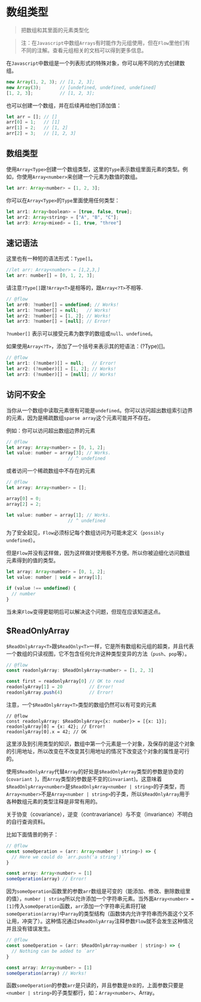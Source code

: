 # 数组类型

 > 把数组和其里面的元素类型化

 > 注：在`Javascript`中数组`Arrays`有时能作为元组使用，但在`Flow`里他们有不同的注解。查看元组相关的文档可以得到更多信息。

在`Javascript`中数组是一个列表形式的特殊对象，你可以用不同的方式创建数组。

```javascript
new Array(1, 2, 3); // [1, 2, 3];
new Array(3);       // [undefined, undefined, undefined]
[1, 2, 3];          // [1, 2, 3];
```

也可以创建一个数组，并在后续再给他们添加值：

```javascript
let arr = []; // []
arr[0] = 1;   // [1]
arr[1] = 2;   // [1, 2]
arr[2] = 3;   // [1, 2, 3]
```

## 数组类型

使用`Array<Type>`创建一个数组类型，这里的`Type`表示数组里面元素的类型。例如，你使用`Array<number>`来创建一个元素为数值的数组。

```javascript
let arr: Array<number> = [1, 2, 3];
```

你可以在`Array<Type>`的`Type`里面使用任何类型：

```javascript
let arr1: Array<boolean> = [true, false, true];
let arr2: Array<string> = ["A", "B", "C"];
let arr3: Array<mixed> = [1, true, "three"]
```

## 速记语法

这里也有一种短的语法形式：`Type[]`。

```javascript
//let arr: Array<number> = [1,2,3,]
let arr: number[] = [0, 1, 2, 3];
```

请注意`?Type[]`跟`?Array<T>`是相等的，跟`Array<?T>`不相等.

```javascript
// @flow
let arr0: ?number[] = undefined; // Works!
let arr1: ?number[] = null;   // Works!
let arr2: ?number[] = [1, 2]; // Works!
let arr3: ?number[] = [null]; // Error!
```

`?number[]` 表示可以接受元素为数字的数组或`null`、`undefined`。

如果使用`Array<?T>`，添加了一个括号来表示其的短语法：(?Type)[]。

```javascript
// @flow
let arr1: (?number)[] = null;   // Error!
let arr2: (?number)[] = [1, 2]; // Works!
let arr3: (?number)[] = [null]; // Works!
```

## 访问不安全

当你从一个数组中读取元素很有可能是`undefined`。你可以访问超出数组索引边界的元素，因为是稀疏数组`sparse array`这个元素可能并不存在。

例如：你可以访问超出数组边界的元素

```javascript
// @flow
let array: Array<number> = [0, 1, 2];
let value: number = array[3]; // Works.
                       // ^ undefined
```

或者访问一个稀疏数组中不存在的元素

```javascript
// @flow
let array: Array<number> = [];

array[0] = 0;
array[2] = 2;

let value: number = array[1]; // Works.
                       // ^ undefined
```

为了安全起见，`Flow`必须标记每个数组访问为可能未定义（`possibly undefined`）。

但是`Flow`并没有这样做，因为这样做对使用极不方便。所以你被迫细化访问数组元素得到的值的类型。

```javascript
let array: Array<number> = [0, 1, 2];
let value: number | void = array[1];

if (value !== undefined) {
  // number
}
```

当未来`Flow`变得更聪明后可以解决这个问题，但现在应该知道这点。

## $ReadOnlyArray<T>

`$ReadOnlyArray<T>`跟`$ReadOnly<T>`一样，它是所有数组和元组的超类，并且代表一个数组的只读视图，它不包含任何允许这种类型变异的方法（`push`、`pop`等）。

```javascript
// @flow
const readonlyArray: $ReadOnlyArray<number> = [1, 2, 3]

const first = readonlyArray[0] // OK to read
readonlyArray[1] = 20          // Error!
readonlyArray.push(4)          // Error!
```

注意，一个`$ReadOnlyArray<T>`类型的数组仍然可以有可变的元素

```
// @flow
const readonlyArray: $ReadOnlyArray<{x: number}> = [{x: 1}];
readonlyArray[0] = {x: 42}; // Error!
readonlyArray[0].x = 42; // OK
```

这里涉及到引用类型的知识，数组中第一个元素是一个对象，及保存的是这个对象的引用地址，所以改变在不改变其引用地址的情况下改变这个对象的属性是可行的。

使用`$ReadOnlyArray`代替`Array`的好处是`$ReadOnlyArray`类型的参数是协变的(`covariant `)，而`Array`类型的参数是不变的(`invariant`)。这意味着`$ReadOnlyArray<number>`是`$ReadOnlyArray<number | string>`的子类型，而`Array<number>`不是`Array<number | string>`的子类，所以`$ReadOnlyArray`用于各种数组元素的类型注释是非常有用的。

关于协变（covariance），逆变（contravariance）与不变（invariance）不明白的自行查询资料。

比如下面情景的例子：

```javascript
// @flow
const someOperation = (arr: Array<number | string>) => {
  // Here we could do `arr.push('a string')`
}

const array: Array<number> = [1]
someOperation(array) // Error!
```

因为`someOperation`函数里的参数`arr`数组是可变的（能添加、修改、删除数组里的值），`number | string`所以允许添加一个字符串元素。当外面`Array<number> = [1]`传入`someOperation`函数，`arr`添加一个字符串元素将打破`someOperation(array)`中`array`的类型结构（函数体内允许字符串而外面这个又不让用，冲突了）。这种情况通过`$ReadOnlyArray`注释参数`Flow`就不会发生这种情况并且没有错误发生。

```javascript
// @flow
const someOperation = (arr: $ReadOnlyArray<number | string>) => {
  // Nothing can be added to `arr`
}

const array: Array<number> = [1]
someOperation(array) // Works!
```

函数`someOperation`的参数`arr`是只读的，并且参数是`协变`的，上面参数只要是`<number | string>`的子类型都行，如：`Array<number>`、Array<string>。
